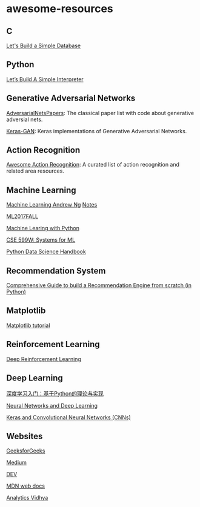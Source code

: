 # awesome-resources

## C

[Let's Build a Simple Database](https://cstack.github.io/db_tutorial/)

## Python

[Let’s Build A Simple Interpreter](https://ruslanspivak.com/archives.html)

## Generative Adversarial Networks

[AdversarialNetsPapers](https://github.com/zhangqianhui/AdversarialNetsPapers): The classical paper list with code about generative adversial nets.

[Keras-GAN](https://github.com/eriklindernoren/Keras-GAN): Keras implementations of Generative Adversarial Networks.

## Action Recognition

[Awesome Action Recognition](https://github.com/jinwchoi/awesome-action-recognition): A curated list of action recognition and related area resources.

## Machine Learning

[Machine Learning Andrew Ng](https://www.coursera.org/learn/machine-learning) [Notes](http://www.holehouse.org/mlclass/)

[ML2017FALL](http://speech.ee.ntu.edu.tw/~tlkagk/courses_ML17_2.html)

[Machine Learing with Python](https://pythonprogramming.net/machine-learning-tutorial-python-introduction/)

[CSE 599W: Systems for ML](http://dlsys.cs.washington.edu/schedule)

[Python Data Science Handbook](https://jakevdp.github.io/PythonDataScienceHandbook/)

## Recommendation System

[Comprehensive Guide to build a Recommendation Engine from scratch (in Python)](https://www.analyticsvidhya.com/blog/2018/06/comprehensive-guide-recommendation-engine-python/)

## Matplotlib

[Matplotlib tutorial](https://github.com/rougier/matplotlib-tutorial)

## Reinforcement Learning

[Deep Reinforcement Learning](http://rail.eecs.berkeley.edu/deeprlcourse-fa18/)

## Deep Learning

[深度学习入门：基于Python的理论与实现](https://book.douban.com/subject/30270959/)

[Neural Networks and Deep Learning](http://neuralnetworksanddeeplearning.com/)

[Keras and Convolutional Neural Networks (CNNs)](https://www.pyimagesearch.com/2018/04/16/keras-and-convolutional-neural-networks-cnns/)

## Websites

[GeeksforGeeks](https://www.geeksforgeeks.org/)

[Medium](https://medium.com/)

[DEV](https://dev.to/)

[MDN web docs](https://developer.mozilla.org/)

[Analytics Vidhya](https://www.analyticsvidhya.com/blog/?utm_source=feed_navbar)
